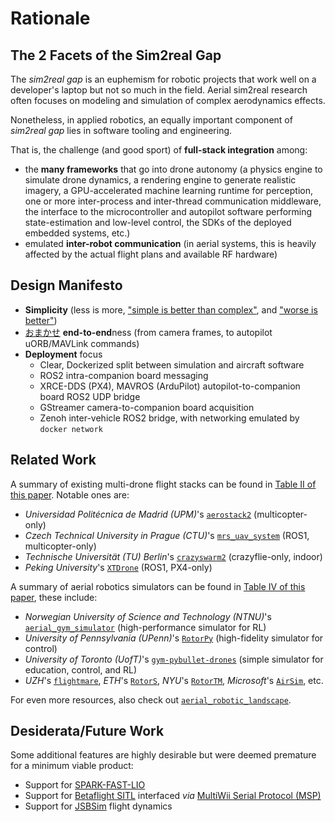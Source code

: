 # Rationale

## The 2 Facets of the Sim2real Gap

The *sim2real gap* is an euphemism for robotic projects that work well on a developer's laptop but not so much in the field.
Aerial sim2real research often focuses on modeling and simulation of complex aerodynamics effects.

Nonetheless, in applied robotics, an equally important component of *sim2real gap* lies in software tooling and engineering.

That is, the challenge (and good sport) of **full-stack integration** among:

- the **many frameworks** that go into drone autonomy (a physics engine to simulate drone dynamics, a rendering engine to generate realistic imagery, a GPU-accelerated machine learning runtime for perception, one or more inter-process and inter-thread communication middleware, the interface to the microcontroller and autopilot software performing state-estimation and low-level control, the SDKs of the deployed embedded systems, etc.)
- emulated **inter-robot communication** (in aerial systems, this is heavily affected by the actual flight plans and available RF hardware)

## Design Manifesto

- **Simplicity** (less is more, ["simple is better than complex"](https://peps.python.org/pep-0020/), and ["worse is better"](https://www.dreamsongs.com/RiseOfWorseIsBetter.html))
- [おまかせ](https://dhh.dk/2012/rails-is-omakase.html) **end-to-end**ness (from camera frames, to autopilot uORB/MAVLink commands)
- **Deployment** focus
    - Clear, Dockerized split between simulation and aircraft software
    - ROS2 intra-companion board messaging
    - XRCE-DDS (PX4), MAVROS (ArduPilot) autopilot-to-companion board ROS2 UDP bridge
    - GStreamer camera-to-companion board acquisition
    - Zenoh inter-vehicle ROS2 bridge, with networking emulated by `docker network`

## Related Work

A summary of existing multi-drone flight stacks can be found in [Table II of this paper](https://arxiv.org/pdf/2303.18237). Notable ones are:

- *Universidad Politécnica de Madrid (UPM)*'s [`aerostack2`](https://github.com/aerostack2/aerostack2) (multicopter-only)
- *Czech Technical University in Prague (CTU)*'s [`mrs_uav_system`](https://github.com/ctu-mrs/mrs_uav_system) (ROS1, multicopter-only)
- *Technische Universität (TU) Berlin*'s [`crazyswarm2`](https://github.com/IMRCLab/crazyswarm2) (crazyflie-only, indoor)
- *Peking University*'s [`XTDrone`](https://github.com/robin-shaun/XTDrone) (ROS1, PX4-only)

A summary of aerial robotics simulators can be found in [Table IV of this paper](https://arxiv.org/pdf/2311.02296), these include:

- *Norwegian University of Science and Technology (NTNU)*'s [`aerial_gym_simulator`](https://github.com/ntnu-arl/aerial_gym_simulator) (high-performance simulator for RL)
- *University of Pennsylvania (UPenn)*'s [`RotorPy`](https://github.com/spencerfolk/rotorpy) (high-fidelity simulator for control)
- *University of Toronto (UofT)*'s [`gym-pybullet-drones`](https://github.com/utiasDSL/gym-pybullet-drones) (simple simulator for education, control, and RL)
- *UZH*'s [`flightmare`](https://github.com/uzh-rpg/flightmare), *ETH*'s [`RotorS`](https://github.com/ethz-asl/rotors_simulator), *NYU*'s [`RotorTM`](https://github.com/arplaboratory/RotorTM), *Microsoft*'s [`AirSim`](https://github.com/microsoft/AirSim), etc.

For even more resources, also check out [`aerial_robotic_landscape`](https://github.com/ROS-Aerial/aerial_robotic_landscape).

## Desiderata/Future Work

Some additional features are highly desirable but were deemed premature for a minimum viable product:

- Support for [SPARK-FAST-LIO](https://github.com/MIT-SPARK/spark-fast-lio)
- Support for [Betaflight SITL](https://betaflight.com/docs/development/SITL) interfaced *via* [MultiWii Serial Protocol (MSP)](https://github.com/betaflight/betaflight/tree/master/src/main/msp)
- Support for [JSBSim](https://github.com/JSBSim-Team/jsbsim) flight dynamics
